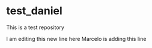 # test_daniel
This is a test repository

I am editing this new line here 
Marcelo is adding this line

